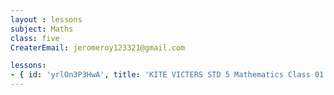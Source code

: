 ```yaml
--- 
layout : lessons 
subject: Maths
class: five
CreaterEmail: jeromeroy123321@gmail.com

lessons: 
- { id: 'yrlOn3P3HwA', title: 'KITE VICTERS STD 5 Mathematics Class 01 (First Bell-ഫസ്റ്റ് ബെല്‍)' }
---
```

